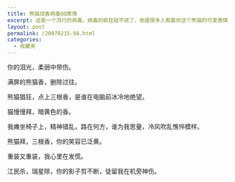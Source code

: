 ```yaml
---
title: 熊猫烧香病毒QQ表情
excerpt: 这是一个流行的病毒，病毒的疯狂就不说了，倒是很多人都喜欢这个熊猫的可爱表情。
layout: post
permalink: /20070215-94.html
categories:
  - 收藏夹
---
```

你的泪光，柔弱中带伤。

满屏的熊猫香，删除过往。

熊猫猖狂，点上三根香，是谁在电脑前冰冷地绝望。

猫慢慢拜，暗黄色的香。

我瘫坐椅子上，精神错乱，路在何方，谁为我思量，冷风吹乱憔悴模样。

熊猫拜，三根香，你的笑容已泛黄。

重装又重装，我心里在发慌。

江民杀，瑞星除，你的影子剪不断，徒留我在机旁神伤。